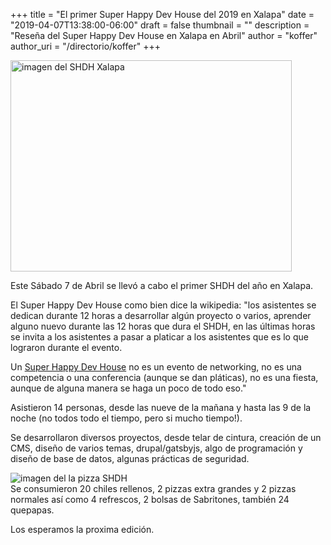 +++
title = "El primer Super Happy Dev House del 2019 en Xalapa"
date = "2019-04-07T13:38:00-06:00"
draft = false
thumbnail = ""
description = "Reseña del Super Happy Dev House en Xalapa en Abril"
author = "koffer"
author_uri = "/directorio/koffer"
+++



<img src="/img/blog/participantes.jpg" alt="imagen del SHDH Xalapa"
	title="Una foto vale más que mil palabras" width="450" height="338" />
	
Este Sábado 7 de Abril se llevó a cabo el primer SHDH del año en Xalapa.

El Super Happy Dev House como bien dice la wikipedia:  "los asistentes se dedican durante 12 horas a desarrollar algún proyecto o varios, aprender alguno nuevo durante las 12 horas que dura el SHDH, en las últimas horas se invita a los asistentes a pasar a platicar a los asistentes que es lo que lograron durante el evento.

Un [Super Happy Dev House](https://es.wikipedia.org/wiki/SuperHappyDevHouse) no es un evento de networking, no es una competencia o una conferencia (aunque se dan pláticas), no es una fiesta, aunque de alguna manera se haga un poco de todo eso."

Asistieron 14 personas, desde las nueve de la mañana y hasta las 9 de la noche (no todos todo el tiempo, pero si mucho tiempo!). 

Se desarrollaron diversos proyectos, desde telar de cintura, creación de un CMS, diseño de varios temas, drupal/gatsbyjs, algo de programación y diseño de base de datos, algunas prácticas de seguridad.


![imagen del la pizza SHDH](/img/blog/pizza.jpg) <br>
Se consumieron 20 chiles rellenos, 2 pizzas extra grandes y 2 pizzas normales así como 4 refrescos, 2 bolsas de Sabritones, también 24 quepapas.

Los esperamos la proxima edición.


